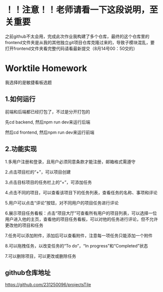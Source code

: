 # ！！注意！！老师请看一下这段说明，至关重要
之前github不太会用，完成此次作业我构建了多个仓库，最终的这个仓库里的frontend文件夹是从我的其他独立git项目仓库克隆过来的，导致子模块混乱，要打开frontend文件夹看完整代码请看最新提交（8月14号00：50交的）

# Worktile Homework
我选择的是敏捷看板选题

## 1.如何运行
前端和后端都已经打包了，不过是分开打包的

先cd backend, 然后npm run dev来运行后端

然后cd frontend, 然后npm run dev来运行前端


## 2.功能实现
1.多用户注册和登录，且用户必须同意条款才能注册，邮箱格式需遵守

2.点击项目栏的“+”，可以项目创建

3.点击目标项目的任务栏上的“+”，可添加任务

4.点击不同的项目，可以查看该项目下的任务列表，查看任务的名称、事项和评论

5.用户可以点击“评论”按钮，对不同用户的项目任务进行评论

6.展示项目任务看板：点击“项目大厅”可查看所有用户的项目列表，可以选择一位用户进入他的主页，查看他的项目任务看板，可以对他的任务进行评论，但不允许更改他的项目和任务

7.任务可以添加附件，添加后可以查看附件，注意每一项任务只能添加一个附件

8.可以拖拽任务，以改变任务的“To do”，“In progress”和“Completed”状态

7.可以删除项目，可以更改或删除任务

## github仓库地址
https://github.com/231250096/projectsTile